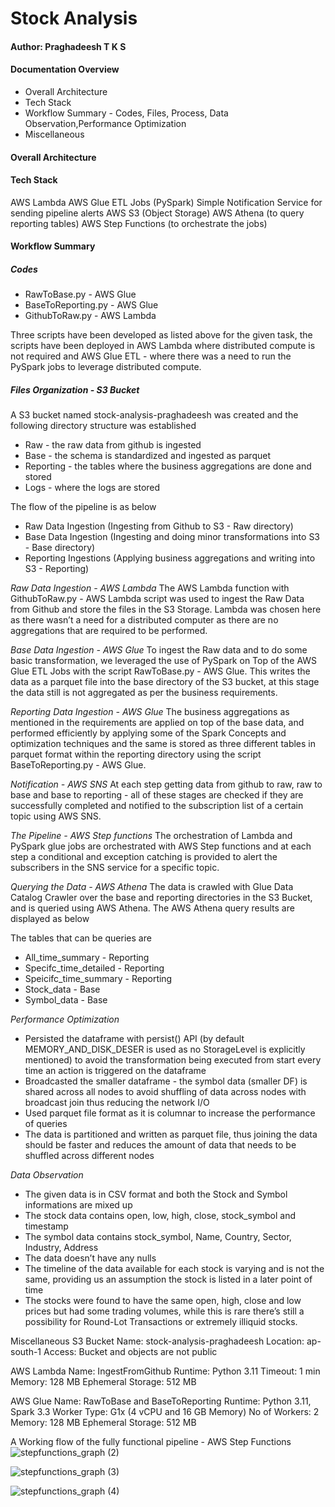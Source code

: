 # Stock Analysis

#### Author: Praghadeesh T K S

#### Documentation Overview
- Overall Architecture
- Tech Stack
- Workflow Summary - Codes, Files, Process, Data Observation,Performance Optimization
- Miscellaneous

#### Overall Architecture



#### Tech Stack
AWS Lambda
AWS Glue ETL Jobs (PySpark)
Simple Notification Service for sending pipeline alerts
AWS S3 (Object Storage)
AWS Athena (to query reporting tables) 
AWS Step Functions (to orchestrate the jobs)
  


#### Workflow Summary
##### Codes
- RawToBase.py - AWS Glue
- BaseToReporting.py - AWS Glue
- GithubToRaw.py - AWS Lambda

Three scripts have been developed as listed above for the given task, the scripts have been deployed in AWS Lambda where distributed compute is not required and AWS Glue ETL - where there was a need to run the PySpark jobs to leverage distributed compute.

##### Files Organization - S3 Bucket
A S3 bucket named stock-analysis-praghadeesh was created and the following directory structure was established
- Raw - the raw data from github is ingested
- Base - the schema is standardized and ingested as parquet
- Reporting - the tables where the business aggregations are done and stored
- Logs - where the logs are stored



The flow of the pipeline is as below
- Raw Data Ingestion (Ingesting from Github to S3 - Raw directory)
- Base Data Ingestion (Ingesting and doing minor transformations into S3 - Base directory)
- Reporting Ingestions (Applying business aggregations and writing into S3 - Reporting)

*Raw Data Ingestion - AWS Lambda*
The AWS Lambda function with GithubToRaw.py - AWS Lambda  script was used to ingest the Raw Data from Github and store the files in the S3 Storage. Lambda was chosen here as there wasn’t a need for a distributed computer as there are no aggregations that are required to be performed.

*Base Data Ingestion - AWS Glue*
To ingest the Raw data and to do some basic transformation, we leveraged the use of PySpark on Top of the AWS Glue ETL Jobs with the script RawToBase.py - AWS Glue. This writes the data as a parquet file into the base directory of the S3 bucket, at this stage the data still is not aggregated as per the business requirements.

*Reporting Data Ingestion - AWS Glue*
The business aggregations as mentioned in the requirements are applied on top of the base data, and performed efficiently by applying some of the Spark Concepts and optimization techniques and the same is stored as three different tables in parquet format within the reporting directory using the script BaseToReporting.py - AWS Glue.



*Notification - AWS SNS*
At each step getting data from github to raw, raw to base and base to reporting - all of these stages are checked if they are successfully completed and notified to the subscription list of a certain topic using AWS SNS.



*The Pipeline - AWS Step functions*
The orchestration of Lambda and PySpark glue jobs are orchestrated with AWS Step functions and at each step a conditional and exception catching is provided to alert the subscribers in the SNS service for a specific topic.

*Querying the Data - AWS Athena*
The data is crawled with Glue Data Catalog Crawler over the base and reporting directories in the S3 Bucket, and is queried using AWS Athena. The AWS Athena query results are displayed as below


The tables that can be queries are
- All_time_summary - Reporting
- Specifc_time_detailed - Reporting
- Speicifc_time_summary - Reporting
- Stock_data - Base
- Symbol_data - Base



*Performance Optimization*
- Persisted the dataframe with persist() API (by default MEMORY_AND_DISK_DESER is used as no StorageLevel is explicitly mentioned) to avoid the transformation being executed from start every time an action is triggered on the dataframe
- Broadcasted the smaller dataframe - the symbol data (smaller DF) is shared across all nodes to avoid shuffling of data across nodes with broadcast join thus reducing the network I/O
- Used parquet file format as it is columnar to increase the performance of queries
- The data is partitioned and written as parquet file, thus joining the data should be faster and reduces the amount of data that needs to be shuffled across different nodes

*Data Observation*
- The given data is in CSV format and both the Stock and Symbol informations are mixed up
- The stock data contains open, low, high, close, stock_symbol and timestamp
- The symbol data contains stock_symbol, Name, Country, Sector, Industry, Address
- The data doesn’t have any nulls
- The timeline of the data available for each stock is varying and is not the same, providing us an assumption the stock is listed in a later point of time
- The stocks were found to have the same open, high, close and low prices but had some trading volumes, while this is rare there’s still a possibility for Round-Lot Transactions or extremely illiquid stocks.

Miscellaneous
S3 Bucket
Name: stock-analysis-praghadeesh
Location: ap-south-1
Access: Bucket and objects are not public

AWS Lambda
Name: IngestFromGithub
Runtime: Python 3.11
Timeout: 1 min
Memory: 128 MB
Ephemeral Storage: 512 MB

AWS Glue
Name: RawToBase and BaseToReporting
Runtime: Python 3.11, Spark 3.3
Worker Type: G1x (4 vCPU and 16 GB Memory)
No of Workers: 2
Memory: 128 MB
Ephemeral Storage: 512 MB


A Working flow of the fully functional pipeline - AWS Step Functions
![stepfunctions_graph (2)](https://github.com/PraghadeeshLife/stocks-analysis/assets/102030901/ddd5df0f-3bd5-4534-9005-c23feee4d454)

![stepfunctions_graph (3)](https://github.com/PraghadeeshLife/stocks-analysis/assets/102030901/e4f20978-7d7c-4720-af64-7c36868681d1)

![stepfunctions_graph (4)](https://github.com/PraghadeeshLife/stocks-analysis/assets/102030901/bef69847-bda3-4427-ad00-8c8fc8e46bae)




